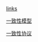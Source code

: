 [links](https://www.zhihu.com/question/19787937)

[一致性模型](https://blog.xiaohansong.com/consistency-model.html)

[一致性协议](https://blog.xiaohansong.com/consistency-protocol.html)

